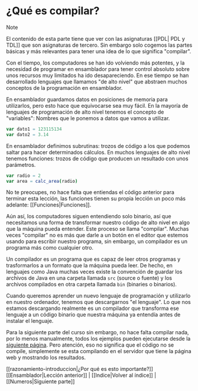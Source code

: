 # ¿Qué es compilar?
> [!NOTE]
> El contenido de esta parte tiene que ver con las asignaturas [[PDL| PDL y TDL]] que son asignaturas de tercero. Sin embargo solo cogemos las partes básicas y más relevantes para tener una idea de lo que significa "compilar".

Con el tiempo, los computadores se han ido volviendo más potentes, y la necesidad de programar en ensamblador para tener control absoluto sobre unos recursos muy limitados ha ido desapareciendo. En ese tiempo se han desarrollado lenguajes que llamamos "de alto nivel" que abstraen muchos conceptos de la programación en ensamblador.

En ensamblador guardamos datos en posiciones de memoria para utilizarlos, pero esto hace que equivocarse sea muy fácil. En la mayoría de lenguajes de programación de alto nivel tenemos el concepto de "variables": Nombres que le ponemos a datos que vamos a utilizar.

```nim
var dato1 = 123115134
var dato2 = 3.14
```

En ensamblador definimos subrutinas: trozos de código a los que podemos saltar para hacer determinados cálculos. En muchos lenguajes de alto nivel tenemos funciones: trozos de código que producen un resultado con unos parámetros.

```nim
var radio = 2
var area = calc_area(radio)
```

No te preocupes, no hace falta que entiendas el código anterior para terminar esta lección, las funciones tienen su propia lección un poco más adelante: [[Funciones|Funciones]].

Aún así, los computadores siguen entendiendo solo binario, así que necesitamos una forma de transformar nuestro código de alto nivel en algo que la máquina pueda entender. Este proceso se llama "compilar".
Muchas veces "compilar" no es más que darle a un botón en el editor que estemos usando para escribir nuestro programa, sin embargo, un compilador es un programa más como cualquier otro.

Un compilador es un programa que es capaz de leer otros programas y trasformarlos a un formato que la máquina pueda leer. De hecho, en lenguajes como Java muchas veces existe la convención de guardar los archivos de Java en una carpeta llamada `src` (source o fuente) y los archivos compilados en otra carpeta llamada `bin` (binaries o binarios).

Cuando queremos aprender un nuevo lenguaje de programación y utilizarlo en nuestro ordenador, tenemos que descargarnos "el lenguaje". Lo que nos estamos descargando realmente es un compilador que transforma ese lenguaje a un código binario que nuestra máquina ya entendía antes de instalar el lenguaje.

Para la siguiente parte del curso sin embargo, no hace falta compilar nada, por lo menos manualmente, todos los ejemplos pueden ejecutarse desde la [siguiente página](https://play.nim-lang.org). Pero atención,  eso no significa que el código no se compile, simplemente se esta compilando en el servidor que tiene la página web y mostrando los resultados.

[[razonamiento-introduccion|¿Por qué es esto importante?]]
[[Ensamblador|Lección anterior]] | [[Indice|Volver al índice]] | [[Numeros|Siguiente parte]]